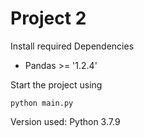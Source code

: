 # Project 2

Install required Dependencies
  * Pandas >= '1.2.4'

Start the project using 
```
python main.py
```
Version used: Python 3.7.9
